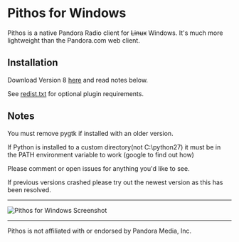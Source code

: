 Pithos for Windows
=============

Pithos is a native Pandora Radio client for ~~Linux~~ Windows. It's much more lightweight than the Pandora.com web client.

Installation
-----------
Download Version 8 [here](http://dl.tingping.se/pithos_for_windows/Pithos_Installer-Version8.exe) and read notes below.

See [redist.txt](https://github.com/TingPing/pithos-for-windows/blob/master/windows/redist.txt) for optional plugin requirements.

Notes
-----

You must remove pygtk if installed with an older version.

If Python is installed to a custom directory(not C:\python27) it must be in the PATH environment variable to work (google to find out how) 

Please comment or open issues for anything you'd like to see.

If previous versions crashed please try out the newest version as this has been resolved.

------------------

![Pithos for Windows Screenshot](http://i.imgur.com/PcAMD.png)

------------------

Pithos is not affiliated with or endorsed by Pandora Media, Inc.
